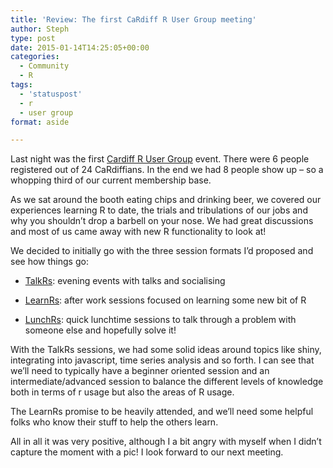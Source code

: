 ```yaml
---
title: 'Review: The first CaRdiff R User Group meeting'
author: Steph
type: post
date: 2015-01-14T14:25:05+00:00
categories:
  - Community
  - R
tags:
  - 'statuspost'
  - r
  - user group
format: aside

---
```

Last night was the first <a href="http://www.meetup.com/Cardiff-R-User-Group/" title="CaRdiff R User Group" target="_blank">Cardiff R User Group</a> event. There were 6 people registered out of 24 CaRdiffians. In the end we had 8 people show up &#8211; so a whopping third of our current membership base.

As we sat around the booth eating chips and drinking beer, we covered our experiences learning R to date, the trials and tribulations of our jobs and why you shouldn&#8217;t drop a barbell on your nose. We had great discussions and most of us came away with new R functionality to look at!

We decided to initially go with the three session formats I&#8217;d proposed and see how things go:

  * <a href="http://www.meetup.com/Cardiff-R-User-Group/events/219775500/" title="First TalkR session" target="_blank">TalkRs</a>: evening events with talks and socialising
  * <a href="http://www.meetup.com/Cardiff-R-User-Group/events/219691058/" title="First LearnRs session" target="_blank">LearnRs</a>: after work sessions focused on learning some new bit of R
  * <a href="http://www.meetup.com/Cardiff-R-User-Group/events/219476537/" title="First LunchRs session" target="_blank">LunchRs</a>: quick lunchtime sessions to talk through a problem with someone else and hopefully solve it!
  
    <!--more-->

With the TalkRs sessions, we had some solid ideas around topics like shiny, integrating into javascript, time series analysis and so forth. I can see that we&#8217;ll need to typically have a beginner oriented session and an intermediate/advanced session to balance the different levels of knowledge both in terms of r usage but also the areas of R usage.

The LearnRs promise to be heavily attended, and we&#8217;ll need some helpful folks who know their stuff to help the others learn.

All in all it was very positive, although I a bit angry with myself when I didn&#8217;t capture the moment with a pic! I look forward to our next meeting.